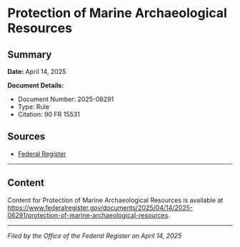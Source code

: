 # Protection of Marine Archaeological Resources

## Summary

**Date:** April 14, 2025

**Document Details:**
- Document Number: 2025-06291
- Type: Rule
- Citation: 90 FR 15531

## Sources
- [Federal Register](https://www.federalregister.gov/documents/2025/04/14/2025-06291/protection-of-marine-archaeological-resources)

---

## Content

Content for Protection of Marine Archaeological Resources is available at https://www.federalregister.gov/documents/2025/04/14/2025-06291/protection-of-marine-archaeological-resources.

---

*Filed by the Office of the Federal Register on April 14, 2025*
